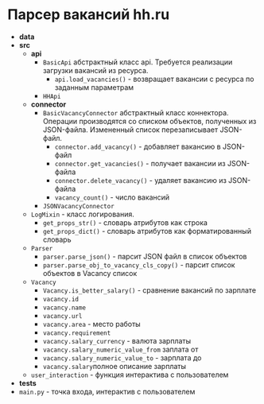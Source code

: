 # Парсер вакансий hh.ru

* **data**
* **src**
  + **api**
      * ``BasicApi`` абстрактный класс api. Требуется реализации загрузки вакансий из ресурса.
        + ``api.load_vacancies()`` - возвращает вакансии с ресурса по заданным параметрам
      * ``HHApi``
  + **connector**
      * ``BasicVacancyConnector`` абстрактный класс коннектора. Операции производятся со списком объектов, полученных из JSON-файла. Измененный список перезаписывает JSON-файл.
        - ``connector.add_vacancy()`` - добавляет вакансию в JSON-файл
        - ``connector.get_vacancies()`` - получает вакансии из JSON-файла
        - ``connector.delete_vacancy()`` - удаляет вакансию из JSON-файла
        - ``vacancy_count()`` - число вакансий
      * ``JSONVacancyConnector``
  + ``LogMixin`` - класс логирования.
      - ``get_props_str()`` - словарь атрибутов как строка
      - ``get_props_dict()`` - словарь атрибутов как форматированный словарь
  + ``Parser``
    * ``parser.parse_json()`` - парсит JSON файл в список объектов
    * ``parser.parse_obj_to_vacancy_cls_copy()`` - парсит список объектов в Vacancy список
  + ``Vacancy``
    - ``Vacancy.is_better_salary()`` - сравнение вакансий по зарплате
    - ``vacancy.id``
    - ``vacancy.name``
    - ``vacancy.url``
    - ``vacancy.area`` - место работы
    - ``vacancy.requirement``
    - ``vacancy.salary_currency`` - валюта зарплаты
    - ``vacancy.salary_numeric_value_from`` заплата от
    - ``vacancy.salary_numeric_value_to`` - зарплата до
    - ``vacancy.salary``полное описание зарплаты
  + ``user_interaction`` - функция интерактива с пользователем
* **tests**
* ``main.py`` - точка входа, интерактив с пользователем
